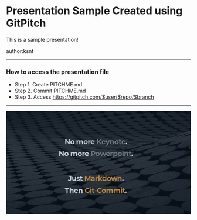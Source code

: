 # Presentation Sample Created using GitPitch 

This is a sample presentation!

author:ksnt

---

### How to access the presentation file

- Step 1. Create PITCHME.md
- Step 2. Commit PITCHME.md
- Step 3. Access https://gitpitch.com/$user/$repo/$branch

---

![Gitpitch Picture](https://github.com/ksnt/Presentations/blob/master/gitpitch.png)
